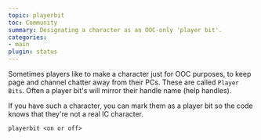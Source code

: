 ```yaml
---
topic: playerbit
toc: Community
summary: Designating a character as an OOC-only 'player bit'.
categories:
- main
plugin: status
---
```

Sometimes players like to make a character just for OOC purposes, to keep page and channel chatter away from their PCs.  These are called `Player Bits`.   Often a player bit's will mirror their handle name (help handles).  

If you have such a character, you can mark them as a player bit so the code knows that they're not a real IC character.

`playerbit <on or off>`
